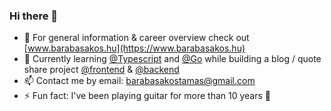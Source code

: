 ### Hi there 👋

- 🔭 For general information & career overview check out [www.barabasakos.hu](https://www.barabasakos.hu)
- 🌱 Currently learning [@Typescript](https://github.com/microsoft/TypeScript) and [@Go](https://github.com/golang/go) while building a blog / quote share project [@frontend](https://github.com/Croustys/blog-frontend) & [@backend](https://github.com/Croustys/blog-backend)
- 📫 Contact me by email: barabasakostamas@gmail.com
- ⚡ Fun fact: I've been playing guitar for more than 10 years 🎸
